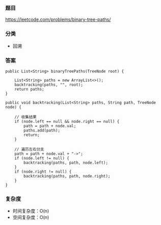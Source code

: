 ### 题目
https://leetcode.com/problems/binary-tree-paths/

### 分类
* 回溯

### 答案
```
public List<String> binaryTreePaths(TreeNode root) {
    
    List<String> paths = new ArrayList<>();
    backtracking(paths, "", root);
    return paths;
}

public void backtracking(List<String> paths, String path, TreeNode node) {

    // 收集结果
    if (node.left == null && node.right == null) {
        path = path + node.val;
        paths.add(path);
        return;
    }
    
    // 遍历左右分支
    path = path + node.val + "->";
    if (node.left != null) {
        backtracking(paths, path, node.left);
    }
    if (node.right != null) {
        backtracking(paths, path, node.right);
    }          
}
```

### 复杂度
* 时间复杂度：O(n)
* 空间复杂度：O(n)
